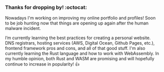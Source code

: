 ### Thanks for dropping by! :octocat:

Nowadays I'm working on improving my online portfolio and profiles! Soon to be job hunting now that things are opening up again after the human malware incident.

I’m currently learning the best practices for creating a personal website. DNS registrars, hosting services (AWS, Digital Ocean, Github Pages, etc.), frontend framework pros and cons, and all of that good stuff. I'm also currently learning the Rust language and how to work with WebAssembly. In my humble opinion, both Rust and WASM are promising and will hopefully continue to increase in popularity! 👍

<!--
**LukasMcClelland/LukasMcClelland** is a ✨ _special_ ✨ repository because its `README.md` (this file) appears on your GitHub profile.

Here are some ideas to get you started:

- 🔭 I’m currently working on ...
- 🌱 I’m currently learning ...
- 👯 I’m looking to collaborate on ...
- 🤔 I’m looking for help with ...
- 💬 Ask me about ...
- 📫 How to reach me: ...
- 😄 Pronouns: ...
- ⚡ Fun fact: ...
-->
